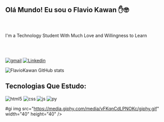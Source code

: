## Olá Mundo! Eu sou o Flavio Kawan ✋🤓
   <br><br>
I'm a Technology Student With Much Love and Willingness to Learn
  
   
   
<br><br>

[![gmail](https://img.shields.io/badge/Gmail-D14836?style=for-the-badge&logo=gmail&logoColor=white
)](https://mail.google.com/mail/u/flaviomilgrau1@gmail.com)
[![Linkedin](https://img.shields.io/badge/LinkedIn-0077B5?style=for-the-badge&logo=linkedin&logoColor=white)
](https://www.linkedin.com/in/fl%C3%A1vio-kawan-6013a119b/)


![FlavioKawan GitHub stats](https://github-readme-stats.vercel.app/api?username=FlavioKawan&show_icons=true&theme=dark)


## Tecnologias Que Estudo:

<div style="display: inline_block">
  <img align="center" alt="html5" src="https://img.shields.io/badge/HTML5-E34F26?style=for-the-badge&logo=html5&logoColor=white" />
  <img align="center" alt="css" src="https://img.shields.io/badge/CSS3-1572B6?style=for-the-badge&logo=css3&logoColor=white" />
  <img align="center" alt="js" src="https://img.shields.io/badge/JavaScript-F7DF1E?style=for-the-badge&logo=javascript&logoColor=black" />
  <img align="center" alt="py" src="https://img.shields.io/badge/Python-14354C?style=for-the-badge&logo=python&logoColor=white" />  
   <br>

#gi
   img src="https://media.giphy.com/media/vFKqnCdLPNOKc/giphy.gif" width="40" height="40" />


   

  
